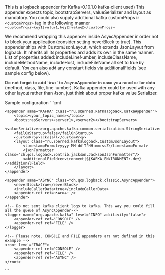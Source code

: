 This is a logback appender for Kafka (0.10.1.0 kafka-client used)
This appender expects topic, bootstrapServers, valueSerializer and layout as mandatory.
You could also supply additional kafka customProps in `<customProps>` tag in the following manner
`<customProps>key1|value1,key2|value2</customProps>`
<p>
We recommend wrapping this appender inside AsyncAppender in order not to block your application (consider setting neverBlock to true).
This appender ships with CustomJsonLayout, which extends JsonLayout from logback. It inherits all its properties and adds its own in the same manner.
List of properties added: includeLineNumber, includeClassName, includeMethodName, includeHost, includeFileName all set to true by default.
You can also add any constant fields via additionalFields (see sample config below).
<p>
Do not forget to add `<includeCallerData>true</includeCallerData>` to AsyncAppender in case you need caller data (method, class, file, line number).
Kafka appender could be used with any other layout rather than Json, just think about proper kafka value Serializer.
<p>
Sample configuration
```xml
<?xml version="1.0" encoding="UTF-8"?>
<configuration>

    <appender name="KAFKA" class="ru.sberned.kafkalogback.KafkaAppender">
        <topic><your_topic_name></topic>
        <bootstrapServers><server1>,<server2></bootstrapServers>
        <valueSerializer>org.apache.kafka.common.serialization.StringSerializer</valueSerializer>
        <failOnStartup>false</failOnStartup>
        <customProp>acks|all</customProp>
        <layout class="ru.sberned.kafkalogback.CustomJsonLayout">
            <timestampFormat>yyyy-MM-dd'T'HH:mm:ssZ</timestampFormat>
            <jsonFormatter class="ch.qos.logback.contrib.jackson.JacksonJsonFormatter"/>
            <additionalField>environment|${KAFKA_ENVIRONMENT:-dev}</additionalField>
        </layout>
    </appender>

    <appender name="ASYNC" class="ch.qos.logback.classic.AsyncAppender">
        <neverBlock>true</neverBlock>
        <includeCallerData>true</includeCallerData>
        <appender-ref ref="KAFKA" />
    </appender>

    <!-- Do not sent kafka client logs to kafka. This way you could fill all the queue of AsyncAppender-->
    <logger name="org.apache.kafka" level="INFO" additivity="false">
        <appender-ref ref="CONSOLE" />
        <appender-ref ref="FILE" />
    </logger>

    <!-- Please note. CONSOLE and FILE appenders are not defined in this example -->
    <root level="TRACE">
        <appender-ref ref="CONSOLE" />
        <appender-ref ref="FILE" />
        <appender-ref ref="ASYNC" />
    </root>

</configuration>
```
